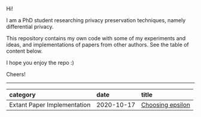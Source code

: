 Hi!

I am a PhD student researching privacy preservation techniques, namely differential privacy.

This repository contains my own code with some of my experiments and ideas, and implementations of papers from other authors. See the table of content below. 

I hope you enjoy the repo :) 

Cheers!


---

| category | date | title |
|:-------|:-----|:------|
| Extant Paper Implementation | 2020-10-17 | [Choosing epsilon](https://github.com/gonzalo-munillag/Differential_Privacy/tree/main/Extant_Papers_Implementations/A_method_to_choose_epsilon)


